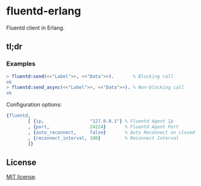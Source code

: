 # fluentd-erlang

Fluentd client in Erlang.

## tl;dr
### Examples

```erlang
> fluentd:send(<<"Label">>, <<"Data">>).       % Blocking call
ok
> fluentd:send_async(<<"Label">>, <<"Data">>). % Non-blocking call
ok
```

Configuration options:
```erlang
{fluentd,
        [ {ip,                 "127.0.0.1"} % Fluentd Agent Ip
        , {port,               24224}       % Fluentd Agent Port
        , {auto_reconnect,     false}       % Auto Reconnect on closed conn
        , {reconnect_interval, 100}         % Reconnect Interval
        ]}
```

## License
[MIT license](http://en.wikipedia.org/wiki/MIT_License).
